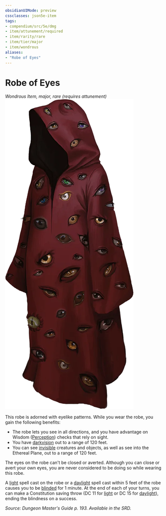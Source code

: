 ```yaml
---
obsidianUIMode: preview
cssclasses: json5e-item
tags:
- compendium/src/5e/dmg
- item/attunement/required
- item/rarity/rare
- item/tier/major
- item/wondrous
aliases: 
- "Robe of Eyes"
---
```

# Robe of Eyes
*Wondrous Item, major, rare (requires attunement)*  
![](https://raw.githubusercontent.com/5etools-mirror-2/5etools-img/main/items/DMG/Robe%20of%20Eyes.webp#right)  


This robe is adorned with eyelike patterns. While you wear the robe, you gain the following benefits:

- The robe lets you see in all directions, and you have advantage on Wisdom ([Perception](git/3-Mechanics/CLI/rules/skills.md#Perception)) checks that rely on sight.  
- You have [darkvision](senses.md#darkvision) out to a range of 120 feet.  
- You can see [invisible](conditions.md#invisible) creatures and objects, as well as see into the Ethereal Plane, out to a range of 120 feet.  

The eyes on the robe can't be closed or averted. Although you can close or avert your own eyes, you are never considered to be doing so while wearing this robe.

A [light](light.md) spell cast on the robe or a [daylight](daylight.md) spell cast within 5 feet of the robe causes you to be [blinded](conditions.md#blinded) for 1 minute. At the end of each of your turns, you can make a Constitution saving throw (DC 11 for [light](light.md) or DC 15 for [daylight](daylight.md)), ending the blindness on a success.

*Source: Dungeon Master's Guide p. 193. Available in the SRD.*